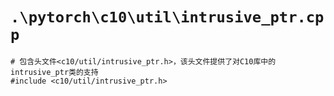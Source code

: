 # `.\pytorch\c10\util\intrusive_ptr.cpp`

```
# 包含头文件<c10/util/intrusive_ptr.h>，该头文件提供了对C10库中的intrusive_ptr类的支持
#include <c10/util/intrusive_ptr.h>
```